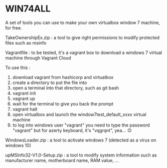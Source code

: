 # WIN74ALL
A set of tools you can use to make your own virtualbox window 7 machine, for free.

TakeOwnershipEx.zip : a tool to give right permissions to modify protected files such as msinfo

Vagrantfile : to be tested, it's a vagrant box to download a windows 7 virtual machine through Vagrant Cloud

To use this : 
  1. download vagrant from hashicorp and virtualbox
  2. create a directory to put the file into
  3. open a terminal into that directory, such as git bash
  4. vagrant init
  5. vagrant up
  6. wait for the terminal to give you back the prompt
  7. vagrant halt
  8. open virtualbox and launch the window7test_default_xxxx virtual machine
  9. to log into windows user "vagrant" you need to type the password "vagrant" but for azerty keyboard, it's "vqgrqnt", yea... :D

WindowsLoader.zip : a tool to activate windows 7 (detected as a virus on windows 10)

upMSInfo32-V1.0-Setup.zip : a tool to modify system information such as manufacturer name, motherboard name, RAM value, ...
